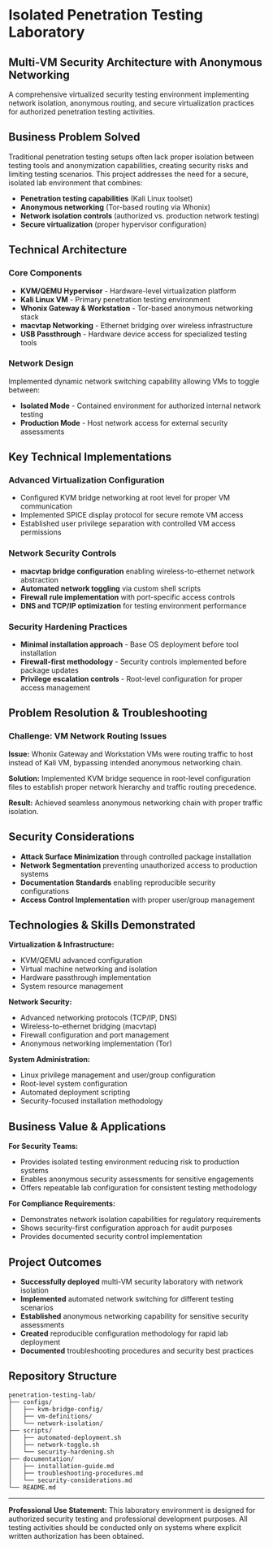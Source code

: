 # Isolated Penetration Testing Laboratory
## Multi-VM Security Architecture with Anonymous Networking

A comprehensive virtualized security testing environment implementing network isolation, anonymous routing, and secure virtualization practices for authorized penetration testing activities.

## Business Problem Solved

Traditional penetration testing setups often lack proper isolation between testing tools and anonymization capabilities, creating security risks and limiting testing scenarios. This project addresses the need for a secure, isolated lab environment that combines:

- **Penetration testing capabilities** (Kali Linux toolset)
- **Anonymous networking** (Tor-based routing via Whonix)
- **Network isolation controls** (authorized vs. production network testing)
- **Secure virtualization** (proper hypervisor configuration)

## Technical Architecture

### Core Components
- **KVM/QEMU Hypervisor** - Hardware-level virtualization platform
- **Kali Linux VM** - Primary penetration testing environment
- **Whonix Gateway & Workstation** - Tor-based anonymous networking stack
- **macvtap Networking** - Ethernet bridging over wireless infrastructure
- **USB Passthrough** - Hardware device access for specialized testing tools

### Network Design
Implemented dynamic network switching capability allowing VMs to toggle between:
- **Isolated Mode** - Contained environment for authorized internal network testing
- **Production Mode** - Host network access for external security assessments

## Key Technical Implementations

### Advanced Virtualization Configuration
- Configured KVM bridge networking at root level for proper VM communication
- Implemented SPICE display protocol for secure remote VM access
- Established user privilege separation with controlled VM access permissions

### Network Security Controls
- **macvtap bridge configuration** enabling wireless-to-ethernet network abstraction
- **Automated network toggling** via custom shell scripts
- **Firewall rule implementation** with port-specific access controls
- **DNS and TCP/IP optimization** for testing environment performance

### Security Hardening Practices
- **Minimal installation approach** - Base OS deployment before tool installation
- **Firewall-first methodology** - Security controls implemented before package updates
- **Privilege escalation controls** - Root-level configuration for proper access management

## Problem Resolution & Troubleshooting

### Challenge: VM Network Routing Issues
**Issue:** Whonix Gateway and Workstation VMs were routing traffic to host instead of Kali VM, bypassing intended anonymous networking chain.

**Solution:** Implemented KVM bridge sequence in root-level configuration files to establish proper network hierarchy and traffic routing precedence.

**Result:** Achieved seamless anonymous networking chain with proper traffic isolation.

## Security Considerations

- **Attack Surface Minimization** through controlled package installation
- **Network Segmentation** preventing unauthorized access to production systems  
- **Documentation Standards** enabling reproducible security configurations
- **Access Control Implementation** with proper user/group management

## Technologies & Skills Demonstrated

**Virtualization & Infrastructure:**
- KVM/QEMU advanced configuration
- Virtual machine networking and isolation
- Hardware passthrough implementation
- System resource management

**Network Security:**
- Advanced networking protocols (TCP/IP, DNS)
- Wireless-to-ethernet bridging (macvtap)
- Firewall configuration and port management
- Anonymous networking implementation (Tor)

**System Administration:**
- Linux privilege management and user/group configuration
- Root-level system configuration
- Automated deployment scripting
- Security-focused installation methodology

## Business Value & Applications

**For Security Teams:**
- Provides isolated testing environment reducing risk to production systems
- Enables anonymous security assessments for sensitive engagements
- Offers repeatable lab configuration for consistent testing methodology

**For Compliance Requirements:**
- Demonstrates network isolation capabilities for regulatory requirements
- Shows security-first configuration approach for audit purposes
- Provides documented security control implementation

## Project Outcomes

- **Successfully deployed** multi-VM security laboratory with network isolation
- **Implemented** automated network switching for different testing scenarios  
- **Established** anonymous networking capability for sensitive security assessments
- **Created** reproducible configuration methodology for rapid lab deployment
- **Documented** troubleshooting procedures and security best practices

## Repository Structure

```
penetration-testing-lab/
├── configs/
│   ├── kvm-bridge-config/
│   ├── vm-definitions/
│   └── network-isolation/
├── scripts/
│   ├── automated-deployment.sh
│   ├── network-toggle.sh
│   └── security-hardening.sh
├── documentation/
│   ├── installation-guide.md
│   ├── troubleshooting-procedures.md
│   └── security-considerations.md
└── README.md
```

---

**Professional Use Statement:** This laboratory environment is designed for authorized security testing and professional development purposes. All testing activities should be conducted only on systems where explicit written authorization has been obtained.